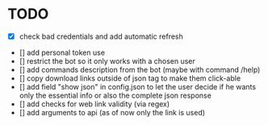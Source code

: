 # TODO

- [x] check bad credentials and add automatic refresh
- [] add personal token use
- [] restrict the bot so it only works with a chosen user
- [] add commands description from the bot (maybe with command /help)
- [] copy download links outside of json tag to make them click-able
- [] add field "show json" in config.json to let the user decide if he wants only the essential info or also the complete json response 
- [] add checks for web link validity (via regex)
- [] add arguments to api (as of now only the link is used)